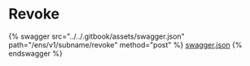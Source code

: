 # Revoke

{% swagger src="../../.gitbook/assets/swagger.json" path="/ens/v1/subname/revoke" method="post" %}
[swagger.json](../../.gitbook/assets/swagger.json)
{% endswagger %}
